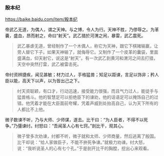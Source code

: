 ### 殷本纪
https://baike.baidu.com/item/殷本纪

帝武乙无道，为偶人，谓之天神。与之博，令人为行。天神不胜，乃僇辱之。为革囊，盛血，昂而射之，命曰“射天”。武乙猎於河渭之闲，暴雷，武乙震死。
>武乙暴虐无道，曾经制作了一个木偶人，称它为天神，跟它下棋赌输赢，让旁人替它下子。如果天神输了，就侮辱它。又制作了一个皮革的囊袋，里面盛满血，仰天射它，说这是“射天”。有一次武乙到黄河和渭河之间去打猎，天空中突然打雷，武乙被雷击死。

帝纣资辨捷疾，闻见甚敏；材力过人，手格猛兽；知足以距谏，言足以饰非；矜人臣以能，高天下以声，以为皆出己之下。
>纣天资聪颖，有口才，行动迅速，接受能力很强，而且气力过人，能徒手与猛兽格斗。他的智慧足可以拒绝臣下的谏劝，他的话语足可以掩饰自己的过错。他凭着才能在大臣面前夸耀，凭着声威到处抬高自己，认为天下所有的人都比不上他。

微子数谏不听，乃与大师、少师谋，遂去。比干曰：“为人臣者，不得不以死争。”乃彊谏纣。纣怒曰：“吾闻圣人心有七窍。”剖比干，观其心。
>微子曾多次劝谏，纣都不听，微子就和太师、少师商量，然后逃离了殷国。比干却说：“给人家做臣子，不能不拚死争谏。”就极力劝谏。纣大怒，说：“我听说圣人的心有七个孔。”于是剖开比干的胸膛，挖出心来观看。

